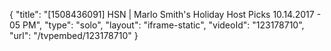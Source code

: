 {
    "title": "[1508436091] HSN | Marlo Smith's Holiday Host Picks 10.14.2017 - 05 PM",
    "type": "solo",
    "layout": "iframe-static",
    "videoId": "123178710",
    "url": "\/tvpembed\/123178710"
}